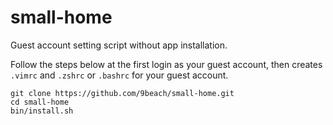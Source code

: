 # small-home

Guest account setting script without app installation.

Follow the steps below at the first login as your guest account, then creates
`.vimrc` and `.zshrc` or `.bashrc` for your guest account.

```
git clone https://github.com/9beach/small-home.git
cd small-home
bin/install.sh
```
